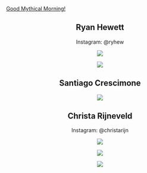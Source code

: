 [Good Mythical Morning!](https://theoneandonlystack.github.io/Vu_Stack_ART2210//Projects/AbstractPortrait/p5/Project_Version_2.html)

<div align=center>

## Ryan Hewett
Instagram: @ryhew

![](https://github.com/TheOneAndOnlyStack/Vu_Stack_ART2210/raw/master/Projects/AbstractPortrait/p5/Image%20Folder/Untitled1_RyanHewett.jpg)

![](https://github.com/TheOneAndOnlyStack/Vu_Stack_ART2210/raw/master/Projects/AbstractPortrait/p5/Image%20Folder/Untitled2_RyanHewett.jpg)

## Santiago Crescimone

![](https://github.com/TheOneAndOnlyStack/Vu_Stack_ART2210/raw/master/Projects/AbstractPortrait/p5/Image%20Folder/SantiagoCrescimone_KandinskyPortrait.jpg)

## Christa Rijneveld
Instagram: @christarijn

![](https://github.com/TheOneAndOnlyStack/Vu_Stack_ART2210/raw/master/Projects/AbstractPortrait/p5/Image%20Folder/Christa%20Rijneveld1.jpg)

![](https://github.com/TheOneAndOnlyStack/Vu_Stack_ART2210/raw/master/Projects/AbstractPortrait/p5/Image%20Folder/Christa%20Rijneveld2.jpg)

![](https://github.com/TheOneAndOnlyStack/Vu_Stack_ART2210/raw/master/Projects/AbstractPortrait/p5/Image%20Folder/Christa%20Rijneveld3.jpg)